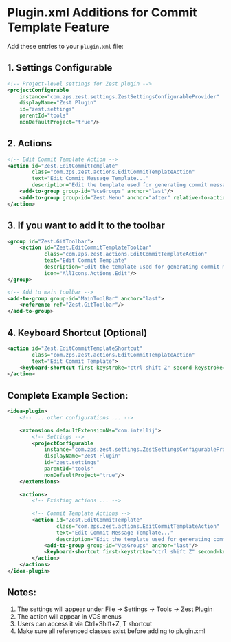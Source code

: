# Plugin.xml Additions for Commit Template Feature

Add these entries to your `plugin.xml` file:

## 1. Settings Configurable
```xml
<!-- Project-level settings for Zest plugin -->
<projectConfigurable 
    instance="com.zps.zest.settings.ZestSettingsConfigurableProvider"
    displayName="Zest Plugin"
    id="zest.settings"
    parentId="tools"
    nonDefaultProject="true"/>
```

## 2. Actions
```xml
<!-- Edit Commit Template Action -->
<action id="Zest.EditCommitTemplate"
        class="com.zps.zest.actions.EditCommitTemplateAction"
        text="Edit Commit Message Template..."
        description="Edit the template used for generating commit messages">
    <add-to-group group-id="VcsGroups" anchor="last"/>
    <add-to-group group-id="Zest.Menu" anchor="after" relative-to-action="Zest.QuickCommit"/>
</action>
```

## 3. If you want to add it to the toolbar
```xml
<group id="Zest.GitToolbar">
    <action id="Zest.EditCommitTemplateToolbar"
            class="com.zps.zest.actions.EditCommitTemplateAction"
            text="Edit Commit Template"
            description="Edit the template used for generating commit messages"
            icon="AllIcons.Actions.Edit"/>
</group>

<!-- Add to main toolbar -->
<add-to-group group-id="MainToolBar" anchor="last">
    <reference ref="Zest.GitToolbar"/>
</add-to-group>
```

## 4. Keyboard Shortcut (Optional)
```xml
<action id="Zest.EditCommitTemplateShortcut"
        class="com.zps.zest.actions.EditCommitTemplateAction"
        text="Edit Commit Template">
    <keyboard-shortcut first-keystroke="ctrl shift Z" second-keystroke="T" keymap="$default"/>
</action>
```

## Complete Example Section:
```xml
<idea-plugin>
    <!-- ... other configurations ... -->
    
    <extensions defaultExtensionNs="com.intellij">
        <!-- Settings -->
        <projectConfigurable 
            instance="com.zps.zest.settings.ZestSettingsConfigurableProvider"
            displayName="Zest Plugin"
            id="zest.settings"
            parentId="tools"
            nonDefaultProject="true"/>
    </extensions>
    
    <actions>
        <!-- Existing actions ... -->
        
        <!-- Commit Template Actions -->
        <action id="Zest.EditCommitTemplate"
                class="com.zps.zest.actions.EditCommitTemplateAction"
                text="Edit Commit Message Template..."
                description="Edit the template used for generating commit messages">
            <add-to-group group-id="VcsGroups" anchor="last"/>
            <keyboard-shortcut first-keystroke="ctrl shift Z" second-keystroke="T" keymap="$default"/>
        </action>
    </actions>
</idea-plugin>
```

## Notes:
1. The settings will appear under File → Settings → Tools → Zest Plugin
2. The action will appear in VCS menus
3. Users can access it via Ctrl+Shift+Z, T shortcut
4. Make sure all referenced classes exist before adding to plugin.xml
